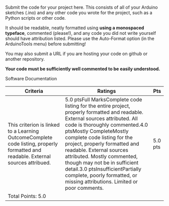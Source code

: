 Submit the code for your project here. This consists of all of your Arduino sketches (.ino) and any other code you wrote for the project, such as a Python scripts or other code.

It should be readable, neatly formatted using **using a monospaced typeface**, commented (please!), and any code you did not write yourself should have attribution listed. Please use the Auto-Format option (in the ArduinoTools menu) before submitting!

You may also submit a URL if you are hosting your code on github or another repository.

**Your code must be sufficiently well commented to be easily understood.**



Software Documentation

| Criteria                                                     | Ratings                                                      | Pts     |
| ------------------------------------------------------------ | ------------------------------------------------------------ | ------- |
| This criterion is linked to a Learning OutcomeComplete code listing, properly formatted and readable. External sources attribued. | 5.0 ptsFull MarksComplete code listing for the entire project, properly formatted and readable. External sources attributed. All code is thoroughly commented.4.0 ptsMostly CompleteMostly complete code listing for the project, properly formatted and readable. External sources attributed. Mostly commented, though may not be in sufficient detail.3.0 ptsInsufficientPartially complete, poorly formatted, or missing attributions. Limited or poor comments. | 5.0 pts |
| Total Points: 5.0                                            |                                                              |         |